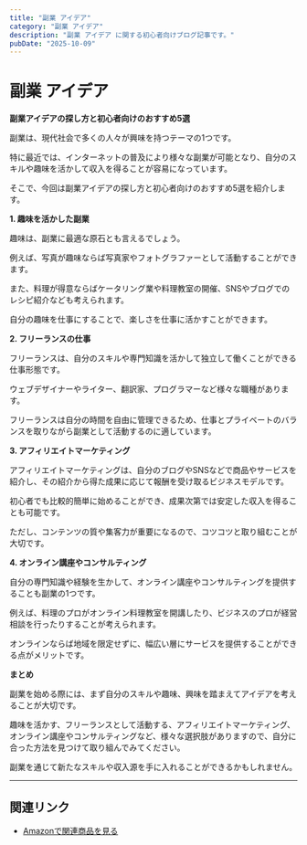 ```yaml
---
title: "副業 アイデア"
category: "副業 アイデア"
description: "副業 アイデア に関する初心者向けブログ記事です。"
pubDate: "2025-10-09"
---
```


# 副業 アイデア

**副業アイデアの探し方と初心者向けのおすすめ5選**

副業は、現代社会で多くの人々が興味を持つテーマの1つです。

特に最近では、インターネットの普及により様々な副業が可能となり、自分のスキルや趣味を活かして収入を得ることが容易になっています。

そこで、今回は副業アイデアの探し方と初心者向けのおすすめ5選を紹介します。



**1. 趣味を活かした副業**

趣味は、副業に最適な原石とも言えるでしょう。

例えば、写真が趣味ならば写真家やフォトグラファーとして活動することができます。

また、料理が得意ならばケータリング業や料理教室の開催、SNSやブログでのレシピ紹介なども考えられます。

自分の趣味を仕事にすることで、楽しさを仕事に活かすことができます。



**2. フリーランスの仕事**

フリーランスは、自分のスキルや専門知識を活かして独立して働くことができる仕事形態です。

ウェブデザイナーやライター、翻訳家、プログラマーなど様々な職種があります。

フリーランスは自分の時間を自由に管理できるため、仕事とプライベートのバランスを取りながら副業として活動するのに適しています。



**3. アフィリエイトマーケティング**

アフィリエイトマーケティングは、自分のブログやSNSなどで商品やサービスを紹介し、その紹介から得た成果に応じて報酬を受け取るビジネスモデルです。

初心者でも比較的簡単に始めることができ、成果次第では安定した収入を得ることも可能です。

ただし、コンテンツの質や集客力が重要になるので、コツコツと取り組むことが大切です。



**4. オンライン講座やコンサルティング**

自分の専門知識や経験を生かして、オンライン講座やコンサルティングを提供することも副業の1つです。

例えば、料理のプロがオンライン料理教室を開講したり、ビジネスのプロが経営相談を行ったりすることが考えられます。

オンラインならば地域を限定せずに、幅広い層にサービスを提供することができる点がメリットです。



**まとめ**

副業を始める際には、まず自分のスキルや趣味、興味を踏まえてアイデアを考えることが大切です。

趣味を活かす、フリーランスとして活動する、アフィリエイトマーケティング、オンライン講座やコンサルティングなど、様々な選択肢がありますので、自分に合った方法を見つけて取り組んでみてください。

副業を通じて新たなスキルや収入源を手に入れることができるかもしれません。



---

## 関連リンク

- [Amazonで関連商品を見る](https://www.amazon.co.jp/s?k=%E5%89%AF%E6%A5%AD+%E3%82%A2%E3%82%A4%E3%83%87%E3%82%A2&tag=autowritehubai-22)
